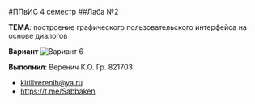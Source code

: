 #ППвИС 4 семестр
##Лаба №2

**ТЕМА**: построение графического
пользовательского интерфейса на основе
диалогов

**Вариант**
![Вариант 6](https://i.imgur.com/HnDwFjv.png)


**Выполнил**: Веренич К.О. Гр. 821703 

- kirillverenih@ya.ru
- https://t.me/Sabbaken